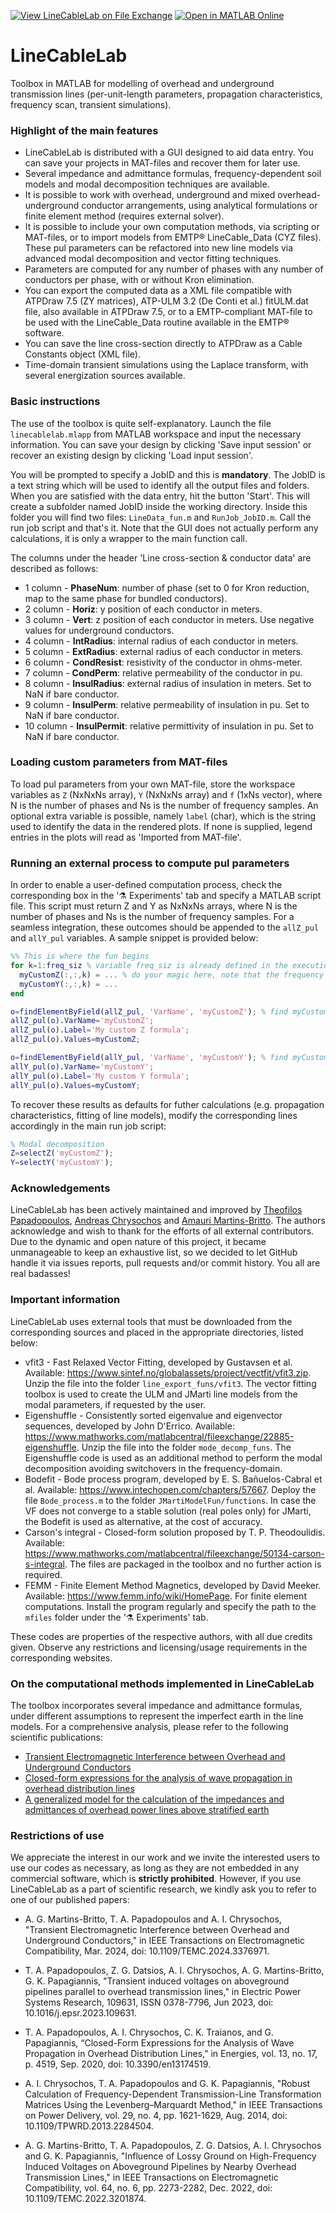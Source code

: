 [![View LineCableLab on File Exchange](https://www.mathworks.com/matlabcentral/images/matlab-file-exchange.svg)](https://www.mathworks.com/matlabcentral/fileexchange/130914-linecablelab) [![Open in MATLAB Online](https://www.mathworks.com/images/responsive/global/open-in-matlab-online.svg)](https://matlab.mathworks.com/open/fileexchange/v1?id=130914) 

# LineCableLab

Toolbox in MATLAB for modelling of overhead and underground transmission lines (per-unit-length parameters, propagation characteristics, frequency scan, transient simulations).

### Highlight of the main features

- LineCableLab is distributed with a GUI designed to aid data entry. You can save your projects in MAT-files and recover them for later use.
- Several impedance and admittance formulas, frequency-dependent soil models and modal decomposition techniques are available.
- It is possible to work with overhead, underground and mixed overhead-underground conductor arrangements, using analytical formulations or finite element method (requires external solver).
- It is possible to include your own computation methods, via scripting or MAT-files, or to import models from EMTP® LineCable_Data (CYZ files). These pul parameters can be refactored into new line models via advanced modal decomposition and vector fitting techniques.
- Parameters are computed for any number of phases with any number of conductors per phase, with or without Kron elimination. 
- You can export the computed data as a XML file compatible with ATPDraw 7.5 (ZY matrices), ATP-ULM 3.2 (De Conti et al.) fitULM.dat file, also available in ATPDraw 7.5, or to a EMTP-compliant MAT-file to be used with the LineCable_Data routine available in the EMTP® software.
- You can save the line cross-section directly to ATPDraw as a Cable Constants object (XML file).
- Time-domain transient simulations using the Laplace transform, with several energization sources available.

### Basic instructions

The use of the toolbox is quite self-explanatory. Launch the file `linecablelab.mlapp` from MATLAB workspace and input the necessary information. You can save your design by clicking 'Save input session' or recover an existing design by clicking 'Load input session'. 

You will be prompted to specify a JobID and this is **mandatory**. The JobID is a text string which will be used to identify all the output files and folders. When you are satisfied with the data entry, hit the button 'Start'. This will create a subfolder named JobID inside the working directory. Inside this folder you will find two files: `LineData_fun.m` and `RunJob_JobID.m`. Call the run job script and that's it. Note that the GUI does not actually perform any calculations, it is only a wrapper to the main function call.

The columns under the header 'Line cross-section & conductor data' are described as follows:

- 1 column -   **PhaseNum**: number of phase (set to 0 for Kron reduction, map to the same phase for bundled conductors).
- 2 column -   **Horiz**: y position of each conductor in meters.
- 3 column -   **Vert**: z position of each conductor in meters. Use negative values for underground conductors.
- 4 column -   **IntRadius**: internal radius of each conductor in meters.
- 5 column -   **ExtRadius**: external radius of each conductor in meters.
- 6 column -   **CondResist**: resistivity of the conductor in ohms-meter.
- 7 column -   **CondPerm**: relative permeability of the conductor in pu.
- 8 column -   **InsulRadius**: external radius of insulation in meters. Set to NaN if bare conductor.
- 9 column -   **InsulPerm**: relative permeability of insulation in pu. Set to NaN if bare conductor.
- 10 column -  **InsulPermit**: relative permittivity of insulation in pu. Set to NaN if bare conductor.

### Loading custom parameters from MAT-files

To load pul parameters from your own MAT-file, store the workspace variables as `Z` (NxNxNs array), `Y` (NxNxNs array) and `f` (1xNs vector), where N is the number of phases and Ns is the number of frequency samples. An optional extra variable is possible, namely `label` (char), which is the string used to identify the data in the rendered plots. If none is supplied, legend entries in the plots will read as 'Imported from MAT-file'.

### Running an external process to compute pul parameters

In order to enable a user-defined computation process, check the corresponding box in the '⚗️ Experiments' tab and specify a MATLAB script file. This script must return Z and Y as NxNxNs arrays, where N is the number of phases and Ns is the number of frequency samples. For a seamless integration, these outcomes should be appended to the  `allZ_pul` and `allY_pul` variables. A sample snippet is provided below:

```matlab
%% This is where the fun begins
for k=1:freq_siz % variable freq_siz is already defined in the execution context
  myCustomZ(:,:,k) = ... % do your magic here, note that the frequency is the third dimension
  myCustomY(:,:,k) = ...
end

o=findElementByField(allZ_pul, 'VarName', 'myCustomZ'); % find myCustomZ in the allZ_pul struct
allZ_pul(o).VarName='myCustomZ';
allZ_pul(o).Label='My custom Z formula';
allZ_pul(o).Values=myCustomZ;

o=findElementByField(allY_pul, 'VarName', 'myCustomY'); % find myCustomY in the allY_pul struct
allY_pul(o).VarName='myCustomY';
allY_pul(o).Label='My custom Y formula';
allY_pul(o).Values=myCustomY;
```

To recover these results as defaults for futher calculations (e.g. propagation characteristics, fitting of line models), modify the corresponding lines accordingly in the main run job script: 

```matlab
% Modal decomposition
Z=selectZ('myCustomZ');
Y=selectY('myCustomY');
```

### Acknowledgements

LineCableLab has been actively maintained and improved by [Theofilos Papadopoulos](mailto:thpapa@gmail.com), [Andreas Chrysochos](mailto:anchryso@gmail.com) and [Amauri Martins-Britto](mailto:amaurigmartins@gmail.com). The authors acknowledge and wish to thank for the efforts of all external contributors. Due to the dynamic and open nature of this project, it became unmanageable to keep an exhaustive list, so we decided to let GitHub handle it via issues reports, pull requests and/or commit history. You all are real badasses!

### Important information

LineCableLab uses external tools that must be downloaded from the corresponding sources and placed in the appropriate directories, listed below:

- vfit3 - Fast Relaxed Vector Fitting, developed by Gustavsen et al. Available: https://www.sintef.no/globalassets/project/vectfit/vfit3.zip. Unzip the file into the folder `line_export_funs/vfit3`. The vector fitting toolbox is used to create the ULM and JMarti line models from the modal parameters, if requested by the user.
- Eigenshuffle - Consistently sorted eigenvalue and eigenvector sequences, developed by John D'Errico. Available: https://www.mathworks.com/matlabcentral/fileexchange/22885-eigenshuffle. Unzip the file into the folder `mode_decomp_funs`. The Eigenshuffle code is used as an additional method to perform the modal decomposition avoiding switchovers in the frequency-domain.
- Bodefit - Bode process program, developed by E. S. Bañuelos-Cabral et al. Available: https://www.intechopen.com/chapters/57667. Deploy the file `Bode_process.m` to the folder `JMartiModelFun/functions`. In case the VF does not converge to a stable solution (real poles only) for JMarti, the Bodefit is used as alternative, at the cost of accuracy.
- Carson's integral - Closed-form solution proposed by T. P. Theodoulidis. Available: https://www.mathworks.com/matlabcentral/fileexchange/50134-carson-s-integral. The files are packaged in the toolbox and no further action is required.
- FEMM - Finite Element Method Magnetics, developed by David Meeker. Available: https://www.femm.info/wiki/HomePage. For finite element computations. Install the program regularly and specify the path to the `mfiles` folder under the '⚗️ Experiments' tab.
  
These codes are properties of the respective authors, with all due credits given. Observe any restrictions and licensing/usage requirements in the corresponding websites.

### On the computational methods implemented in LineCableLab

The toolbox incorporates several impedance and admittance formulas, under different assumptions to represent the imperfect earth in the line models. For a comprehensive analysis, please refer to the following scientific publications:

- [Transient Electromagnetic Interference between Overhead and Underground Conductors](https://doi.org/10.1109/TEMC.2024.3376971)
- [Closed-form expressions for the analysis of wave propagation in overhead distribution lines](https://www.mdpi.com/1996-1073/13/17/4519)
- [A generalized model for the calculation of the impedances and admittances of overhead power lines above stratified earth](https://www.sciencedirect.com/science/article/pii/S0378779610000684?via%3Dihub)


### Restrictions of use

We appreciate the interest in our work and we invite the interested users to use our codes as necessary, as long as they are not embedded in any commercial software, which is **strictly prohibited**. However, if you use LineCableLab as a part of scientific research, we kindly ask you to refer to one of our published papers:

- A. G. Martins-Britto, T. A. Papadopoulos and A. I. Chrysochos, "Transient Electromagnetic Interference between Overhead and Underground Conductors," in IEEE Transactions on Electromagnetic Compatibility, Mar. 2024, doi: 10.1109/TEMC.2024.3376971.
  
- T. A. Papadopoulos, Z. G. Datsios, A. I. Chrysochos, A. G. Martins-Britto, G. K. Papagiannis, "Transient induced voltages on aboveground pipelines parallel to overhead transmission lines," in Electric Power Systems Research, 109631, ISSN 0378-7796, Jun 2023, doi: 10.1016/j.epsr.2023.109631.

- T. A. Papadopoulos, A. I. Chrysochos, C. K. Traianos, and G. Papagiannis, “Closed-Form Expressions for the Analysis of Wave Propagation in Overhead Distribution Lines,” in Energies, vol. 13, no. 17, p. 4519, Sep. 2020, doi: 10.3390/en13174519.

- A. I. Chrysochos, T. A. Papadopoulos and G. K. Papagiannis, "Robust Calculation of Frequency-Dependent Transmission-Line Transformation Matrices Using the Levenberg–Marquardt Method," in IEEE Transactions on Power Delivery, vol. 29, no. 4, pp. 1621-1629, Aug. 2014, doi: 10.1109/TPWRD.2013.2284504.

- A. G. Martins-Britto, T. A. Papadopoulos, Z. G. Datsios, A. I. Chrysochos and G. K. Papagiannis, "Influence of Lossy Ground on High-Frequency Induced Voltages on Aboveground Pipelines by Nearby Overhead Transmission Lines," in IEEE Transactions on Electromagnetic Compatibility, vol. 64, no. 6, pp. 2273-2282, Dec. 2022, doi: 10.1109/TEMC.2022.3201874.
